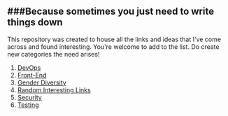###Because sometimes you just need to write things down
---
This repository was created to house all the links and ideas that I've come across and found interesting. You're welcome to add to the list. Do create new categories the need arises!


1. [DevOps](devops.md)
2. [Front-End](frontend.md)
3. [Gender Diversity](genderDiversity.md)
4. [Random Interesting Links](interestingLinks.md)
5. [Security](security.md)
6. [Testing](testing.md)
